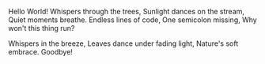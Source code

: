Hello World!
Whispers through the trees,
Sunlight dances on the stream,
Quiet moments breathe.
Endless lines of code,
One semicolon missing,
Why won't this thing run?

Whispers in the breeze,
Leaves dance under fading light,
Nature's soft embrace.
Goodbye!